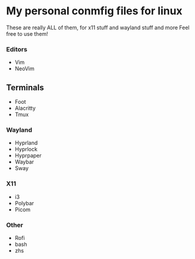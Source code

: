 # My personal conmfig files for linux
These are really ALL of them, for x11 stuff and wayland stuff and more
Feel free to use them!

### Editors
* Vim
* NeoVim

## Terminals
* Foot
* Alacritty
* Tmux

### Wayland
* Hyprland
* Hyprlock
* Hyprpaper
* Waybar  
* Sway
            
### X11    
* i3      
* Polybar    
* Picom       

### Other
* Rofi      
* bash    
* zhs
